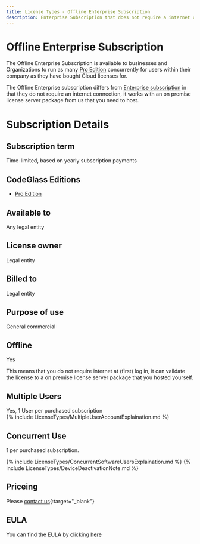 ```yaml
---
title: License Types - Offline Enterprise Subscription
description: Enterprise Subscription that does not require a internet connection at (first) login.
---
```

# Offline Enterprise Subscription

The Offline Enterprise Subscription is available to businesses and Organizations to run as many [Pro Edition](../Editions/Pro.md) concurrently for users within their company as they have bought Cloud licenses for.  

The Offline Enterprise subscription differs from [Enterprise subscription](EnterpriseSubscription.md) in that they do not require an internet connection, it works with an on premise license server package from us that you need to host.


# Subscription Details
## Subscription term
Time-limited, based on yearly subscription payments


## CodeGlass Editions
- [Pro Edition](../Editions/Pro.md)

## Available to
Any legal entity

## License owner
Legal entity

## Billed to 
Legal entity

## Purpose of use
General commercial

## Offline
Yes

This means that you do not require internet at (first) log in, it can vaildate the license to a on premise license server package that you hosted yourself.

## Multiple Users
Yes, 1 User per purchased subscription <br/>
{% include LicenseTypes/MultipleUserAccountExplaination.md %}


## Concurrent Use
1 per purchased subscription.

{% include LicenseTypes/ConcurrentSoftwareUsersExplaination.md %}
{% include LicenseTypes/DeviceDeactivationNote.md %}

## Priceing
Please [contact us](https://codeglass.io/contact/){:target="_blank"}

## EULA
You can find the EULA by clicking [here](../Legal/EULA/OrganisationSubscriptionAgreement.md)